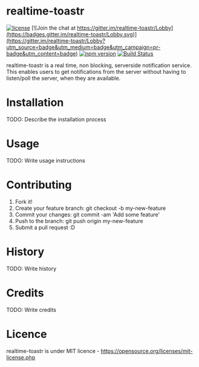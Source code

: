 # realtime-toastr

[![license](https://img.shields.io/npm/l/serverless-dynamodb-local.svg)](https://opensource.org/licenses/MIT)
[![Join the chat at https://gitter.im/realtime-toastr/Lobby](https://badges.gitter.im/realtime-toastr/Lobby.svg)](https://gitter.im/realtime-toastr/Lobby?utm_source=badge&utm_medium=badge&utm_campaign=pr-badge&utm_content=badge)
[![npm version](https://badge.fury.io/js/realtime-toastr.svg)](https://badge.fury.io/js/realtime-toastr)
[![Build Status](https://travis-ci.org/99xt/realtime-toastr.svg?branch=master)](https://travis-ci.org/99xt/realtime-toastr)

realtime-toastr is a real time, non blocking, serverside notification service. This enables users to get notifications from the server without having to listen/poll the server, when they are available.

# Installation

TODO: Describe the installation process

# Usage

TODO: Write usage instructions

# Contributing

1. Fork it!
2. Create your feature branch: git checkout -b my-new-feature
3. Commit your changes: git commit -am 'Add some feature'
4. Push to the branch: git push origin my-new-feature
5. Submit a pull request :D

# History

TODO: Write history

# Credits

TODO: Write credits

# Licence

realtime-toastr is under MIT licence - https://opensource.org/licenses/mit-license.php
